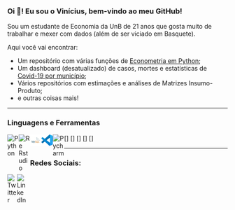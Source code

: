### Oi 👋! Eu sou o Vinícius, bem-vindo ao meu GitHub!

Sou um estudante de Economia da UnB de 21 anos que gosta muito de trabalhar e mexer com dados (além de ser viciado em Basquete).

Aqui você vai encontrar:

- Um repositório com várias funções de [Econometria em Python](https://github.com/vnery5/Econometria);
- Um dashboard (desatualizado) de casos, mortes e estatísticas de [Covid-19 por município](https://github.com/vnery5/Covid_19_por_Cidade);
- Vários repositórios com estimações e análises de Matrizes Insumo-Produto;
- e outras coisas mais!

----

### Linguagens e Ferramentas

[<img align="left" alt="Python" width="26px" src="https://img3.gratispng.com/dy/05c43f50e776a502203b98924479f3eb/L0KzQYm3WMA3N6ZsgZH0aYP2gLBuTgB6fJl0hp98Y3HvcbPzhb13bZR5hAQ2Z4LkgLnwgCMudJDsh59zYYbkg7T5igB1NZRxRdV4ZHX1gLb7hb1oaZ5qRdZudnXvf8H0hf51NWZnTqo6OUOzcoO8VvMxNmI9SakEM0G5QYa6U8U1QGk5UKk8MEWxgLBu/kisspng-python-scalable-vector-graphics-logo-javascript-cl-coderpete-game-development-5b681930b256c0.1817931615335488487305.png" />]
[<img align="left" alt="R e Rstudio" width="26px" src="https://img3.gratispng.com/dy/89acd78adc0e85f54c13bc7abf2f3ae5/L0KzQYm3UsE5N6twfZH0aYP2gLBuTgJ0fKZpgdG2bXHmf8S0gBxqeF5miuY2cj24cYmCgsNlaWQ2UdcDMD64Q4a8VMY4QGI6SaoEN0O8QYW5UMM0NqFzf3==/kisspng-rstudio-macos-clip-art-r-5a89b3da319e80.5355467815189739142033.png" />]
[<img align="left" alt="MySQL" width="26px" src="https://raw.githubusercontent.com/github/explore/80688e429a7d4ef2fca1e82350fe8e3517d3494d/topics/mysql/mysql.png" />]
[<img align="left" alt="Visual Studio Code" width="26px" src="https://raw.githubusercontent.com/github/explore/80688e429a7d4ef2fca1e82350fe8e3517d3494d/topics/visual-studio-code/visual-studio-code.png" />]
[<img align="left" alt="Pycharm" width="26px" src="https://img3.gratispng.com/dy/b7af52f3ff3b50f43200626bb4e8d1b1/L0KzQYm3VMEzN5ltiZH0aYP2gLBuTgB6a5lmit82aX73dbj5ggRmbF5pfehubHBzfbb1lL1mdqduitH3bXXxhH73mgRpd58ygdZuYT24cbTtgfJnP2M3eag8Mj68SIq8UcYxOGI6SqUANUm3QYa4VME6NqFzf3==/kisspng-pycharm-integrated-development-environment-python-idea-5acfabf722a632.9895160015235594151419.png" />]

----

### Redes Sociais:

[<img align="left" alt="Twitter" width="22px" src="https://cdn.jsdelivr.net/npm/simple-icons@v3/icons/twitter.svg" />][twitter]
[<img align="left" alt="LinkedIn" width="22px" src="https://cdn.jsdelivr.net/npm/simple-icons@v3/icons/linkedin.svg" />][linkedin]

[twitter]: https://twitter.com/_vini_nery_
[linkedin]: https://www.linkedin.com/in/viniciusdealmeidaneryferreira/